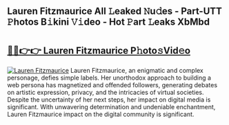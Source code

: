 ## Lauren Fitzmaurice All 𝙻eaked 𝙽u𝚍es - Part-UTT 𝙿hotos B𝚒kini 𝚅𝚒deo - Hot 𝙿art 𝙻eaks XbMbd

# <h2><a href="http://ld2yxk.urlbe.top/?page=Lauren+Fitzmaurice">🔗🔗👉👉 Lauren Fitzmaurice P𝚑oto𝚜Vid𝚎o</a></h2>

[![Lauren Fitzmaurice](https://i.imgur.com/eBuTRDB.gif)](http://ld2yxk.urlbe.top/?page=Lauren+Fitzmaurice)
Lauren Fitzmaurice, an enigmatic and complex personage, defies simple labels. Her unorthodox approach to building a web persona has magnetized and offended followers, generating debates on artistic expression, privacy, and the intricacies of virtual societies. Despite the uncertainty of her next steps, her impact on digital media is significant. With unwavering determination and undeniable enchantment, Lauren Fitzmaurice impact on the digital community is significant.
